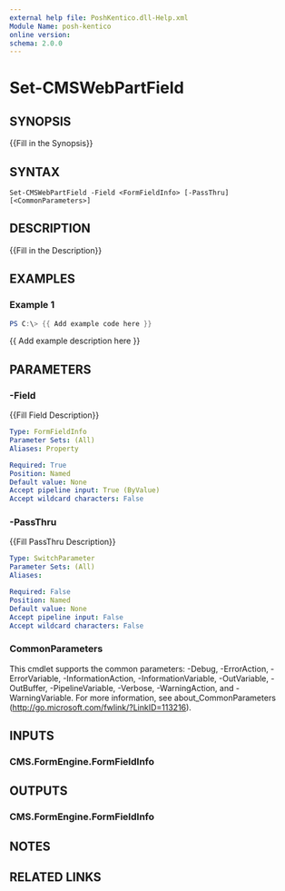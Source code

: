 ```yaml
---
external help file: PoshKentico.dll-Help.xml
Module Name: posh-kentico
online version:
schema: 2.0.0
---
```


# Set-CMSWebPartField

## SYNOPSIS
{{Fill in the Synopsis}}

## SYNTAX

```
Set-CMSWebPartField -Field <FormFieldInfo> [-PassThru] [<CommonParameters>]
```

## DESCRIPTION
{{Fill in the Description}}

## EXAMPLES

### Example 1
```powershell
PS C:\> {{ Add example code here }}
```

{{ Add example description here }}

## PARAMETERS

### -Field
{{Fill Field Description}}

```yaml
Type: FormFieldInfo
Parameter Sets: (All)
Aliases: Property

Required: True
Position: Named
Default value: None
Accept pipeline input: True (ByValue)
Accept wildcard characters: False
```

### -PassThru
{{Fill PassThru Description}}

```yaml
Type: SwitchParameter
Parameter Sets: (All)
Aliases:

Required: False
Position: Named
Default value: None
Accept pipeline input: False
Accept wildcard characters: False
```

### CommonParameters
This cmdlet supports the common parameters: -Debug, -ErrorAction, -ErrorVariable, -InformationAction, -InformationVariable, -OutVariable, -OutBuffer, -PipelineVariable, -Verbose, -WarningAction, and -WarningVariable.
For more information, see about_CommonParameters (http://go.microsoft.com/fwlink/?LinkID=113216).

## INPUTS

### CMS.FormEngine.FormFieldInfo

## OUTPUTS

### CMS.FormEngine.FormFieldInfo

## NOTES

## RELATED LINKS
